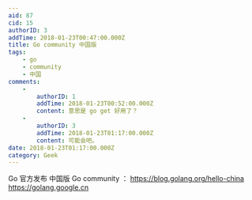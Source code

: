```yaml
---
aid: 87
cid: 15
authorID: 3
addTime: 2018-01-23T00:47:00.000Z
title: Go community 中国版
tags:
    - go
    - community
    - 中国
comments:
    -
        authorID: 1
        addTime: 2018-01-23T00:52:00.000Z
        content: 意思是 go get 好用了？
    -
        authorID: 3
        addTime: 2018-01-23T01:17:00.000Z
        content: 可能会吧。
date: 2018-01-23T01:17:00.000Z
category: Geek
---
```


Go 官方发布 中国版 Go community ： https://blog.golang.org/hello-china https://golang.google.cn
